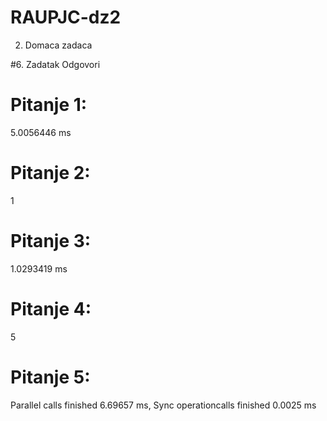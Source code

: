 # RAUPJC-dz2
   2. Domaca zadaca

#6. Zadatak Odgovori

# Pitanje 1:
5.0056446 ms

# Pitanje 2:
1

# Pitanje 3:
1.0293419 ms

# Pitanje 4:
5

# Pitanje 5:
Parallel calls finished 6.69657 ms,
Sync operationcalls finished 0.0025 ms
